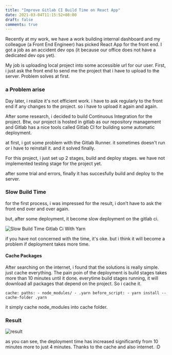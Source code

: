 ```yaml
---
title: "Improve Gitlab CI Build Time on React App"
date: 2021-03-04T11:15:52+08:00
draft: false
comments: true
---
```


Recently at my work, we have a work building internal dashboard and my colleague (a Front End Engineer) has picked React App for the front end. I got a job as an accident dev ops (it because our office does not have a dedicated dev ops yet).

My job is uploading local project into some accessible url for our user. First, i just ask the front end to send me the project that i have to upload to the server. Problem solves at first.

### a Problem arise
Day later, i realize it's not efficient work. i have to ask regularly to the front end if any changes to the project. so i have to upload it again and again.

After some research, i decided to build Continuous Integration for the project. Btw, our project is hosted in gitlab as our repository management and Gitlab has a nice tools called Gitlab CI for building some automatic deployment.

at first, i got some problem with the Gitlab Runner. it sometimes doesn't run or i have to reinstall it. and it solved finally.

For this project, i just set up 2 stages, build and deploy stages. we have not implemented testing stage for the project yet.

after some trial and errors, finally it has succesfully build and deploy to the server.

### Slow Build Time
for the first process, i was impressed for the result, i don't have to ask the front end over and over again.

but, after some deployment, it become slow deployment on the gitlab ci.

![Slow Build Time Gitlab Ci With Yarn](/img/gitlab2.png)

if you have not concerned with the time, it's oke. but i think it will become a problem if deployment takes more time. 

#### Cache Packages
After searching on the internet, i found that the solutions is really simple. just cache everything. The pain poin of the deployment is build stages takes more than 10 minutes until it done. everytime build stages running, it will download all packages that depend on the project. So i cache it.

`cache:
    paths:
      - node_modules/
      - .yarn
  before_script:
    - yarn install --cache-folder .yarn`

it simply cache node_modules into cache folder.

### Result
![result](/img/gitlab.png)

as you can see, the deployment time has increased significantly from 10 minutes more to just 4 minutes. Thanks to the cache and also internet. :D